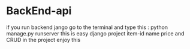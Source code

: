 ﻿# BackEnd-api
if you run backend jango go to the terminal and type this : python manage.py runserver
this is easy django project 
item-id
name
price
and CRUD in the project
enjoy this
